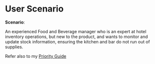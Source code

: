 # User Scenario 

**Scenario**: 

An experienced Food and Beverage manager who is an expert at hotel inventory
operations, but new to the product, and wants to monitor and update stock information,
ensuring the kitchen and bar do not run out of supplies.

Refer also to my [Priority Guide](assets/docs/enter-RAVINDRAN-TASK-ANALYSIS.pdf)